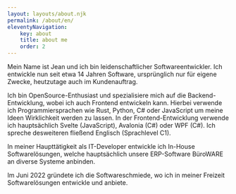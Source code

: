 ```yaml
---
layout: layouts/about.njk
permalink: /about/en/
eleventyNavigation:
    key: about
    title: about me
    order: 2
---
```


Mein Name ist Jean und ich bin leidenschaftlicher Softwareentwickler. Ich entwickle nun seit etwa 14 Jahren Software, ursprünglich nur für eigene Zwecke, heutzutage auch im Kundenauftrag.

Ich bin OpenSource-Enthusiast und spezialisiere mich auf die Backend-Entwicklung, wobei ich auch Frontend entwickeln kann. Hierbei verwende ich Programmiersprachen wie Rust, Python, C# oder JavaScript um meine Ideen Wirklichkeit werden zu lassen. In der Frontend-Entwicklung verwende ich hauptsächlich Svelte (JavaScript), Avalonia (C#) oder WPF (C#).
Ich spreche desweiteren fließend Englisch (Sprachlevel C1).

In meiner Haupttätigkeit als IT-Developer entwickle ich In-House Softwarelösungen, welche hauptsächlich unsere ERP-Software BüroWARE an diverse Systeme anbinden.

Im Juni 2022 gründete ich die Softwareschmiede, wo ich in meiner Freizeit Softwarelösungen entwickle und anbiete.
